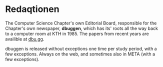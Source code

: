 # Redaqtionen

The Computer Science Chapter's own Editorial Board, responsible for the Chapter's own newspaper, **dbuggen**, which has its' roots all the way back to a computer room at KTH in 1985. The papers from recent years are availible at [dbu.gg](https://dbu.gg).

dbuggen is released without exceptions one time per study period, with a few exceptions. Always on the web, and sometimes also in META (with a few exceptions).
